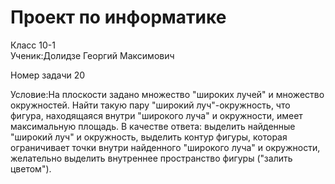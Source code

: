 # Проект по информатике
Класс 10-1  
Ученик:Долидзе Георгий Максимович  

Номер задачи 20  

Условие:На плоскости задано множество "широких лучей" и множество окружностей. Найти такую пару "широкий луч"-окружность, что фигура, находящаяся внутри "широкого луча" и окружности, имеет максимальную площадь. В качестве ответа: выделить найденные "широкий луч" и окружность, выделить контур фигуры, которая ограничивает точки внутри найденного "широкого луча" и окружности, желательно выделить внутреннее пространство фигуры ("залить цветом").

